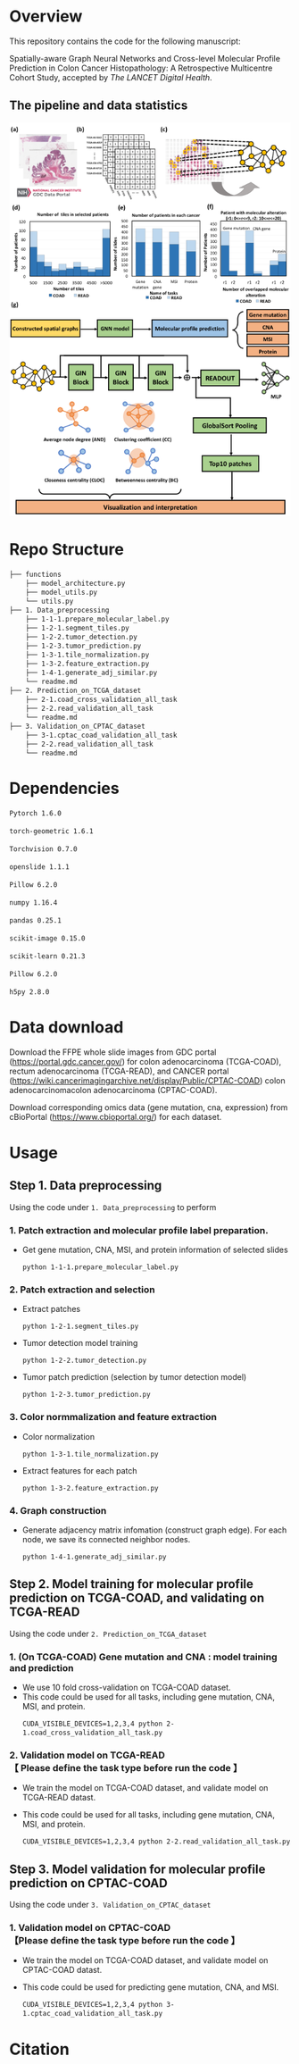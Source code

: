 # Overview

This repository contains the code for the following manuscript:

Spatially-aware Graph Neural Networks and Cross-level Molecular Profile Prediction in Colon Cancer Histopathology: A Retrospective Multicentre Cohort Study, accepted by <i>The LANCET Digital Health</i>.

## The pipeline and data statistics 
![figure](https://github.com/Cassie07/Review_Molecular_profile_prediction_GNN/blob/main/Figure/the%20pipeline%20and%20data%20statistics.png)

# Repo Structure

```
├── functions
    ├── model_architecture.py
    ├── model_utils.py
    └── utils.py
├── 1. Data_preprocessing
    ├── 1-1-1.prepare_molecular_label.py
    ├── 1-2-1.segment_tiles.py
    ├── 1-2-2.tumor_detection.py
    ├── 1-2-3.tumor_prediction.py
    ├── 1-3-1.tile_normalization.py
    ├── 1-3-2.feature_extraction.py
    ├── 1-4-1.generate_adj_similar.py
    └── readme.md
├── 2. Prediction_on_TCGA_dataset
    ├── 2-1.coad_cross_validation_all_task
    ├── 2-2.read_validation_all_task
    └── readme.md
├── 3. Validation_on_CPTAC_dataset
    ├── 3-1.cptac_coad_validation_all_task
    ├── 2-2.read_validation_all_task
    └── readme.md
```

# Dependencies

```
Pytorch 1.6.0

torch-geometric 1.6.1

Torchvision 0.7.0

openslide 1.1.1

Pillow 6.2.0

numpy 1.16.4

pandas 0.25.1

scikit-image 0.15.0

scikit-learn 0.21.3

Pillow 6.2.0

h5py 2.8.0

```

# Data download

Download the FFPE whole slide images from GDC portal (https://portal.gdc.cancer.gov/) for colon adenocarcinoma (TCGA-COAD), rectum adenocarcinoma (TCGA-READ), and CANCER portal (https://wiki.cancerimagingarchive.net/display/Public/CPTAC-COAD) colon adenocarcinomacolon adenocarcinoma (CPTAC-COAD).

Download corresponding omics data (gene mutation, cna, expression) from cBioPortal (https://www.cbioportal.org/) for each dataset.


# Usage

## Step 1. Data preprocessing

Using the code under `1. Data_preprocessing` to perform


### 1. Patch extraction and molecular profile label preparation. 
* Get gene mutation, CNA, MSI, and protein information of selected slides
    ```
    python 1-1-1.prepare_molecular_label.py
    ```
 
### 2. Patch extraction and selection
* Extract patches
    ```
    python 1-2-1.segment_tiles.py
    ```
* Tumor detection model training
    ```
    python 1-2-2.tumor_detection.py
    ```
* Tumor patch prediction (selection by tumor detection model)
    ```
    python 1-2-3.tumor_prediction.py
    ```

### 3. Color normmalization and feature extraction
* Color normalization
    ``` 
    python 1-3-1.tile_normalization.py
    ```
* Extract features for each patch
    ```
    python 1-3-2.feature_extraction.py
    ```
    
### 4. Graph construction
* Generate adjacency matrix infomation (construct graph edge). For each node, we save its connected neighbor nodes.
    ``` 
    python 1-4-1.generate_adj_similar.py
    ```


## Step 2. Model training for molecular profile prediction on TCGA-COAD, and validating on TCGA-READ

Using the code under `2. Prediction_on_TCGA_dataset` 

<!-- #### Prediction on TCGA dataset -->


### 1. (On TCGA-COAD) Gene mutation and CNA : model training and prediction
* We use 10 fold cross-validation on TCGA-COAD dataset.
* This code could be used for all tasks, including gene mutation, CNA, MSI, and protein.
    ```
    CUDA_VISIBLE_DEVICES=1,2,3,4 python 2-1.coad_cross_validation_all_task.py
    ```


### 2. Validation model on TCGA-READ </br>【 Please define the task type before run the code 】

* We train the model on TCGA-COAD dataset, and validate model on TCGA-READ datast.
* This code could be used for all tasks, including gene mutation, CNA, MSI, and protein.

    ```
    CUDA_VISIBLE_DEVICES=1,2,3,4 python 2-2.read_validation_all_task.py
    ```


## Step 3. Model validation for molecular profile prediction on CPTAC-COAD

Using the code under `3. Validation_on_CPTAC_dataset` 

<!-- #### Validation on CPTAC dataset -->


### 1. Validation model on CPTAC-COAD </br>【Please define the task type before run the code 】

* We train the model on TCGA-COAD dataset, and validate model on CPTAC-COAD datast. 
* This code could be used for predicting gene mutation, CNA, and MSI. 


    ```
    CUDA_VISIBLE_DEVICES=1,2,3,4 python 3-1.cptac_coad_validation_all_task.py
    ```
    
# Citation

```
```



